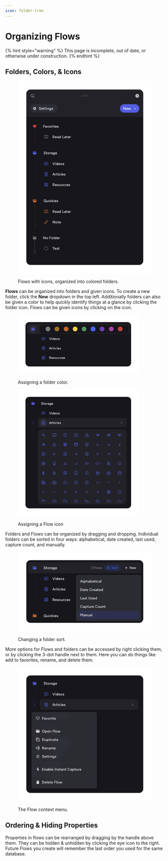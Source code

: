 ```yaml
---
icon: folder-tree
---
```


# Organizing Flows



{% hint style="warning" %}
This page is incomplete, out of date, or otherwise under construction.
{% endhint %}

## Folders, Colors, & Icons

<figure><img src="../.gitbook/assets/Frame 69.png" alt=""><figcaption><p>Flows with icons, organized into colored folders.</p></figcaption></figure>

**Flows** can be organized into folders and given icons. To create a new folder, click the **New** dropdown in the top left. Additionally folders can also be given a color to help quickly identify things at a glance by clicking the folder icon. Flows can be given icons by clicking on the icon.

<div data-full-width="true"><figure><img src="../.gitbook/assets/Frame 70.png" alt="" width="383"><figcaption><p>Assigning a folder color.</p></figcaption></figure> <figure><img src="../.gitbook/assets/Frame 71.png" alt="" width="383"><figcaption><p>Assigning a Flow icon</p></figcaption></figure></div>

&#x20;Folders and Flows can be organized by dragging and dropping. Individual folders can be sorted in four ways: alphabetical, date created, last used, capture count, and manually.

<figure><img src="../.gitbook/assets/Frame 72.png" alt=""><figcaption><p>Changing a folder sort.</p></figcaption></figure>

More options for Flows and folders can be accessed by right clicking them, or by clicking the 3-dot handle next to them. Here you can do things like add to favorites, rename, and delete them.

<figure><img src="../.gitbook/assets/Frame 73.png" alt=""><figcaption><p>The Flow context menu.</p></figcaption></figure>

## Ordering & Hiding Properties

Properties in flows can be rearranged by dragging by the handle above them. They can be hidden & unhidden by clicking the eye icon to the right. Future Flows you create will remember the last order you used for the same database.

<div data-full-width="true"><figure><img src="../.gitbook/assets/CleanShot 2023-08-14 at 19.40.16 (1).gif" alt=""><figcaption></figcaption></figure></div>
